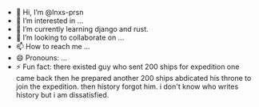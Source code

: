 - 👋 Hi, I’m @lnxs-prsn
- 👀 I’m interested in ...
- 🌱 I’m currently learning django and rust.
- 💞️ I’m looking to collaborate on ...
- 📫 How to reach me ...
- 😄 Pronouns: ...
- ⚡ Fun fact: there existed guy who sent 200 ships for expedition one came back then he prepared another 200 ships abdicated his throne to join the expedition. then history forgot him. i don't know who writes history but i am dissatisfied. 

<!---
lnxs-prsn/lnxs-prsn is a ✨ special ✨ repository because its `README.md` (this file) appears on your GitHub profile.
You can click the Preview link to take a look at your changes.
--->
